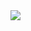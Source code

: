 <a href="https://portal.azure.com/#create/Microsoft.Template/uri/https%3A%2F%2Fraw.githubusercontent.com%2Fdigeler%2Fvmss%2Fmaster%2Fvmssexistwindows.json" target="_blank">
    <img src="http://azuredeploy.net/deploybutton.png"/>
</a>